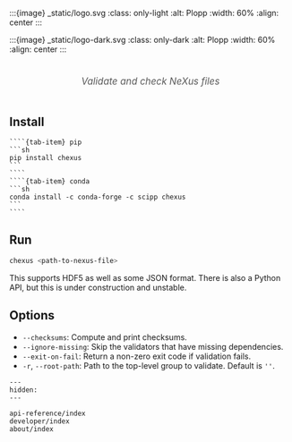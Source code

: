 :::{image} _static/logo.svg
:class: only-light
:alt: Plopp
:width: 60%
:align: center
:::

:::{image} _static/logo-dark.svg
:class: only-dark
:alt: Plopp
:width: 60%
:align: center
:::

#

<div style="display: block;width: 100%;font-size:1.2em;font-style:italic;color:#5a5a5a;text-align: center;">
    Validate and check NeXus files
    </br></br>
</div>

## Install

`````{tab-set}
````{tab-item} pip
```sh
pip install chexus
```
````
````{tab-item} conda
```sh
conda install -c conda-forge -c scipp chexus
```
````
`````

## Run

```bash
chexus <path-to-nexus-file>
```

This supports HDF5 as well as some JSON format.
There is also a Python API, but this is under construction and unstable.

## Options

- `--checksums`: Compute and print checksums.
- `--ignore-missing`: Skip the validators that have missing dependencies.
- `--exit-on-fail`: Return a non-zero exit code if validation fails.
- `-r`, `--root-path`: Path to the top-level group to validate. Default is `''`.

```{toctree}
---
hidden:
---

api-reference/index
developer/index
about/index
```

